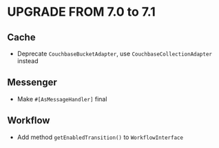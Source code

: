 UPGRADE FROM 7.0 to 7.1
=======================

Cache
-----

 * Deprecate `CouchbaseBucketAdapter`, use `CouchbaseCollectionAdapter` instead

Messenger
---------

 * Make `#[AsMessageHandler]` final

Workflow
--------

 * Add method `getEnabledTransition()` to `WorkflowInterface`
